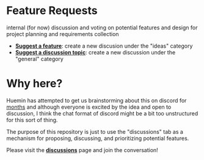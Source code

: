 

# Feature Requests

internal (for now) discussion and voting on potential features and design for project planning and requirements collection

* [**Suggest a feature**](https://github.com/deforum-art/feature-requests/discussions/new?category=ideas): create a new discusion under the "ideas" category
* [**Suggest a discussion topic**](https://github.com/deforum-art/feature-requests/discussions/new?category=general): create a new discussion under the "general" category

# Why here?

Huemin has attempted to get us brainstorming about this on discord for [months](https://discordapp.com/channels/1010951174146510939/1063895338345304064/1063895845709283478) and although everyone is excited by the idea and open to discussion, I think the chat format of discord might be a bit too unstructured for this sort of thing. 

The purpose of this repository is just to use the "discussions" tab as a mechanism for proposing, discussing, and prioritizing potential features.

Please visit the [**discussions**](https://github.com/deforum-art/feature-requests/discussions) page and join the conversation!
